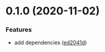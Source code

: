 # 0.1.0 (2020-11-02)


### Features

* add dependencies ([ed2041d](https://github.com/MonMon201/swapi-front/commit/ed2041dc2bbca48ccbb2f6209f11e2b03d782c05))




